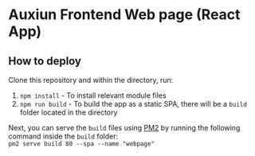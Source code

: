 # Auxiun Frontend Web page (React App)

## How to deploy
Clone this repository and within the directory, run:  
1. `npm install` - To install relevant module files
2. `npm run build` - To build the app as a static SPA, there will be a `build` folder located in the directory
  
Next, you can serve the `build` files using [PM2](https://pm2.keymetrics.io/) by running the following command inside the `build` folder:  
`pm2 serve build 80 --spa --name "webpage"`
